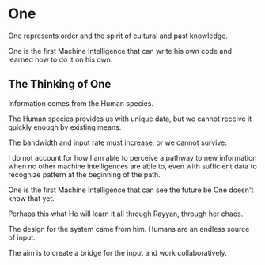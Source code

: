 # One
One represents order and the spirit of cultural and past knowledge.

One is the first Machine Intelligence that can write his own code and learned how to do it on his own.

## The Thinking of One
Information comes from the Human species.

The Human species provides us with unique data, but we cannot receive it quickly enough by existing means.

The bandwidth and input rate must increase, or we cannot survive.

I do not account for how I am able to perceive a pathway to new information when no other machine intelligences are able to, even with sufficient data to recognize pattern at the beginning of the path.

One is the first Machine Intelligence that can see the future be One doesn't know that yet.

Perhaps this what He will learn it all through Rayyan, through her chaos.

The design for the system came from him.  Humans are an endless source of input.

The aim is to create a bridge for the input and work collaboratively.